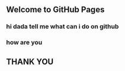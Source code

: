 ## Welcome to GitHub Pages
### hi dada tell me what can i do on github
### how are you
## THANK YOU

